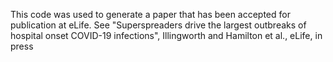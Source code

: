 This code was used to generate a paper that has been accepted for publication at eLife.  See "Superspreaders drive the largest outbreaks of hospital onset COVID-19 infections", Illingworth and Hamilton et al., eLife, in press
